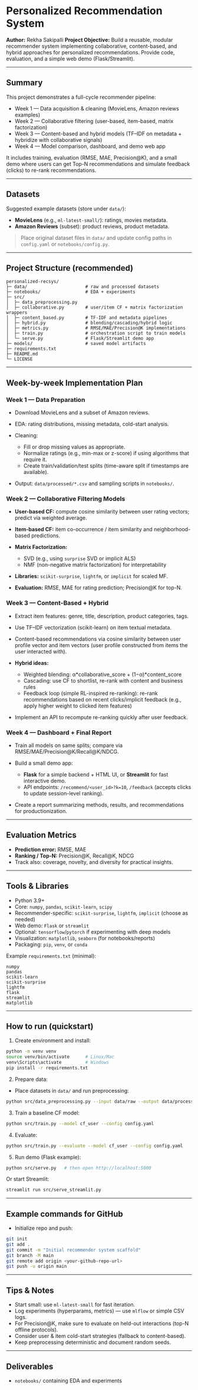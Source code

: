 # Personalized Recommendation System

**Author:** Rekha Sakipalli
**Project Objective:** Build a reusable, modular recommender system implementing collaborative, content-based, and hybrid approaches for personalized recommendations. Provide code, evaluation, and a simple web demo (Flask/Streamlit).

---

## Summary

This project demonstrates a full-cycle recommender pipeline:

* Week 1 — Data acquisition & cleaning (MovieLens, Amazon reviews examples)
* Week 2 — Collaborative filtering (user-based, item-based, matrix factorization)
* Week 3 — Content-based and hybrid models (TF–IDF on metadata + hybridize with collaborative signals)
* Week 4 — Model comparison, dashboard, and demo web app

It includes training, evaluation (RMSE, MAE, Precision@K), and a small demo where users can get Top-N recommendations and simulate feedback (clicks) to re-rank recommendations.

---

## Datasets

Suggested example datasets (store under `data/`):

* **MovieLens** (e.g., `ml-latest-small/`): ratings, movies metadata.
* **Amazon Reviews** (subset): product reviews, product metadata.

> Place original dataset files in `data/` and update config paths in `config.yaml` or `notebooks/config.py`.

---

## Project Structure (recommended)

```
personalized-recsys/
├─ data/                      # raw and processed datasets
├─ notebooks/                 # EDA + experiments
├─ src/
│  ├─ data_preprocessing.py
│  ├─ collaborative.py        # user/item CF + matrix factorization wrappers
│  ├─ content_based.py        # TF-IDF and metadata pipelines
│  ├─ hybrid.py               # blending/cascading/hybrid logic
│  ├─ metrics.py              # RMSE/MAE/Precision@K implementations
│  ├─ train.py                # orchestration script to train models
│  └─ serve.py                # Flask/Streamlit demo app
├─ models/                    # saved model artifacts
├─ requirements.txt
├─ README.md
└─ LICENSE
```

---

## Week-by-week Implementation Plan

### Week 1 — Data Preparation

* Download MovieLens and a subset of Amazon reviews.
* EDA: rating distributions, missing metadata, cold-start analysis.
* Cleaning:

  * Fill or drop missing values as appropriate.
  * Normalize ratings (e.g., min-max or z-score) if using algorithms that require it.
  * Create train/validation/test splits (time-aware split if timestamps are available).
* Output: `data/processed/*.csv` and sampling scripts in `notebooks/`.

### Week 2 — Collaborative Filtering Models

* **User-based CF:** compute cosine similarity between user rating vectors; predict via weighted average.
* **Item-based CF:** item co-occurrence / item similarity and neighborhood-based predictions.
* **Matrix Factorization:**

  * SVD (e.g., using `surprise` SVD or implicit ALS)
  * NMF (non-negative matrix factorization) for interpretability
* **Libraries:** `scikit-surprise`, `lightfm`, or `implicit` for scaled MF.
* **Evaluation:** RMSE, MAE for rating prediction; Precision@K for top-N.

### Week 3 — Content-Based + Hybrid

* Extract item features: genre, title, description, product categories, tags.
* Use TF–IDF vectorization (scikit-learn) on item textual metadata.
* Content-based recommendations via cosine similarity between user profile vector and item vectors (user profile constructed from items the user interacted with).
* **Hybrid ideas:**

  * Weighted blending: α*collaborative_score + (1−α)*content_score
  * Cascading: use CF to shortlist, re-rank with content and business rules
  * Feedback loop (simple RL-inspired re-ranking): re-rank recommendations based on recent clicks/implicit feedback (e.g., apply higher weight to clicked item features)
* Implement an API to recompute re-ranking quickly after user feedback.

### Week 4 — Dashboard + Final Report

* Train all models on same splits; compare via RMSE/MAE/Precision@K/Recall@K/NDCG.
* Build a small demo app:

  * **Flask** for a simple backend + HTML UI, or **Streamlit** for fast interactive demo.
  * API endpoints: `/recommend/<user_id>?k=10`, `/feedback` (accepts clicks to update session-level ranking).
* Create a report summarizing methods, results, and recommendations for productionization.

---

## Evaluation Metrics

* **Prediction error:** RMSE, MAE
* **Ranking / Top-N:** Precision@K, Recall@K, NDCG
* Track also: coverage, novelty, and diversity for practical insights.

---

## Tools & Libraries

* Python 3.9+
* Core: `numpy`, `pandas`, `scikit-learn`, `scipy`
* Recommender-specific: `scikit-surprise`, `lightfm`, `implicit` (choose as needed)
* Web demo: `Flask` or `streamlit`
* Optional: `tensorflow`/`pytorch` if experimenting with deep models
* Visualization: `matplotlib`, `seaborn` (for notebooks/reports)
* Packaging: `pip`, `venv`, or `conda`

Example `requirements.txt` (minimal):

```
numpy
pandas
scikit-learn
scikit-surprise
lightfm
flask
streamlit
matplotlib
```

---

## How to run (quickstart)

1. Create environment and install:

```bash
python -m venv venv
source venv/bin/activate      # Linux/Mac
venv\Scripts\activate         # Windows
pip install -r requirements.txt
```

2. Prepare data:

* Place datasets in `data/` and run preprocessing:

```bash
python src/data_preprocessing.py --input data/raw --output data/processed
```

3. Train a baseline CF model:

```bash
python src/train.py --model cf_user --config config.yaml
```

4. Evaluate:

```bash
python src/train.py --evaluate --model cf_user --config config.yaml
```

5. Run demo (Flask example):

```bash
python src/serve.py   # then open http://localhost:5000
```

Or start Streamlit:

```bash
streamlit run src/serve_streamlit.py
```

---

## Example commands for GitHub

* Initialize repo and push:

```bash
git init
git add .
git commit -m "Initial recommender system scaffold"
git branch -M main
git remote add origin <your-github-repo-url>
git push -u origin main
```

---

## Tips & Notes

* Start small: use `ml-latest-small` for fast iteration.
* Log experiments (hyperparams, metrics) — use `mlflow` or simple CSV logs.
* For Precision@K, make sure to evaluate on held-out interactions (top-N offline protocols).
* Consider user & item cold-start strategies (fallback to content-based).
* Keep preprocessing deterministic and document random seeds.

---

## Deliverables

* `notebooks/` containing EDA and experiments
